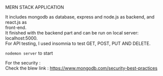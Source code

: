 MERN STACK APPLICATION <br/>

It includes mongodb as database, express and node.js as backend, and react.js as <br/>front-end.<br/>
It finished with the backend part and can be run on local server: localhost:5000. <br/>
For API testing, I used insomnia to test GET, POST, PUT AND DELETE. <br/>

`nodemon server` to start 

For the security :<br/>
Check the blew link : https://www.mongodb.com/security-best-practices <br/>
